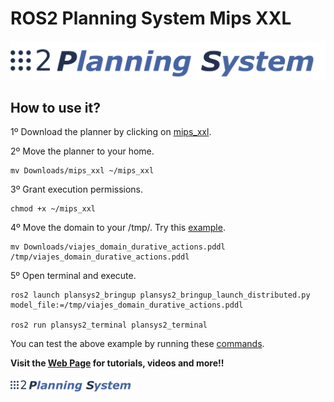 # ROS2 Planning System Mips XXL

![PlanSys2 Logo](/plansys2_docs/plansys2_logo.png)

## How to use it?

1º Download the planner by clicking on [mips_xxl](https://github.com/isacg5/ros2_planning_system_mips/raw/main/mips_xxl).

2º Move the planner to your home.

```
mv Downloads/mips_xxl ~/mips_xxl
```

3º Grant execution permissions.

```
chmod +x ~/mips_xxl
```

4º Move the domain to your /tmp/. Try this [example](https://github.com/isacg5/ros2_planning_system_mips/raw/main/viajes_domain_durative_actions.pddl).

```
mv Downloads/viajes_domain_durative_actions.pddl /tmp/viajes_domain_durative_actions.pddl
```

5º Open terminal and execute.

```
ros2 launch plansys2_bringup plansys2_bringup_launch_distributed.py model_file:=/tmp/viajes_domain_durative_actions.pddl

ros2 run plansys2_terminal plansys2_terminal 
```

You can test the above example by running these [commands](https://github.com/isacg5/ros2_planning_system_mips/raw/main/commands).


**Visit the [Web Page](http://intelligentroboticslab.gsyc.urjc.es/ros2_planning_system.github.io/) for tutorials, videos and more!!**


<img src="plansys2_docs/plansys2_logo.png" alt="drawing" width="200"/>

